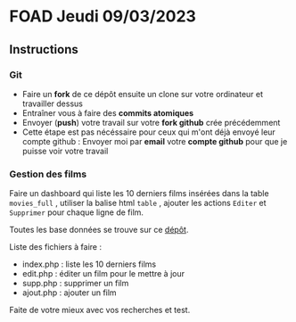 # FOAD Jeudi 09/03/2023

## Instructions

### Git

- Faire un **fork** de ce dépôt ensuite un clone sur votre ordinateur et travailler dessus
- Entraîner vous à faire des **commits atomiques**
- Envoyer (**push**) votre travail sur votre **fork github** crée précédemment
- Cette étape est pas nécéssaire pour ceux qui m'ont déjà envoyé leur compte github : Envoyer moi par **email** votre **compte github** pour que je puisse voir votre travail

### Gestion des films

Faire un dashboard qui liste les 10 derniers films insérées dans la table `movies_full` ,
utiliser la balise html `table` , ajouter les actions `Editer` et `Supprimer` pour chaque ligne de film.

Toutes les base données se trouve sur ce [dépôt](https://github.com/cefomk/sql).

Liste des fichiers à faire :

* index.php : liste les 10 derniers films
* edit.php : éditer un film pour le mettre à jour
* supp.php : supprimer un film
* ajout.php : ajouter un film

Faite de votre mieux avec vos recherches et test. 
